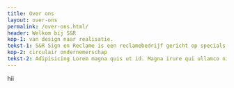 ```yaml
---
title: Over ons
layout: over-ons
permalink: /over-ons.html/
header: Welkom bij S&R
kop-1: van design naar realisatie.
tekst-1: S&R Sign en Reclame is een reclamebedrijf gericht op specials in reclame. Wij produceren sinds 1993 exclusieve binnen- en buitenreclame op basis van enkele stuks en series. Ons dynamische bedrijf heeft klantgerichtheid en service hoog in het vaandel staan. Het team bestaat uit enthousiaste mensen die elke dag met plezier aan de slag gaan. Wij werken voor hele grote en kleine klanten en alles daartussenin. U bent dus altijd van harte welkom om kennis te maken met ons.
kop-2: circulair ondernemerschap
tekst-2: Adipisicing Lorem magna quis ut id. Magna irure qui ullamco nisi laborum sint deserunt eiusmod labore. Nisi anim labore mollit labore esse ipsum ullamco esse. Tempor reprehenderit magna labore est sunt voluptate aute deserunt cillum nostrud. Ut laborum reprehenderit et exercitation incididunt excepteur.
---
```


hii

